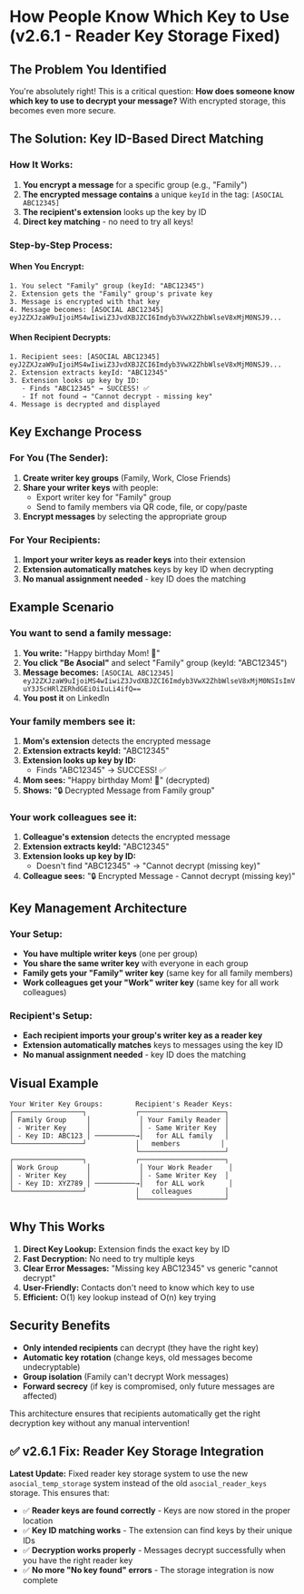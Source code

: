 # How People Know Which Key to Use (v2.6.1 - Reader Key Storage Fixed)

## The Problem You Identified

You're absolutely right! This is a critical question: **How does someone know which key to use to decrypt your message?** With encrypted storage, this becomes even more secure.

## The Solution: Key ID-Based Direct Matching

### **How It Works:**

1. **You encrypt a message** for a specific group (e.g., "Family")
2. **The encrypted message contains** a unique `keyId` in the tag: `[ASOCIAL ABC12345]`
3. **The recipient's extension** looks up the key by ID
4. **Direct key matching** - no need to try all keys!

### **Step-by-Step Process:**

#### **When You Encrypt:**
```
1. You select "Family" group (keyId: "ABC12345")
2. Extension gets the "Family" group's private key
3. Message is encrypted with that key
4. Message becomes: [ASOCIAL ABC12345] eyJ2ZXJzaW9uIjoiMS4wIiwiZ3JvdXBJZCI6Imdyb3VwX2ZhbWlseV8xMjM0NSJ9...
```

#### **When Recipient Decrypts:**
```
1. Recipient sees: [ASOCIAL ABC12345] eyJ2ZXJzaW9uIjoiMS4wIiwiZ3JvdXBJZCI6Imdyb3VwX2ZhbWlseV8xMjM0NSJ9...
2. Extension extracts keyId: "ABC12345"
3. Extension looks up key by ID:
   - Finds "ABC12345" → SUCCESS! ✅
   - If not found → "Cannot decrypt - missing key"
4. Message is decrypted and displayed
```

## **Key Exchange Process**

### **For You (The Sender):**
1. **Create writer key groups** (Family, Work, Close Friends)
2. **Share your writer keys** with people:
   - Export writer key for "Family" group
   - Send to family members via QR code, file, or copy/paste
3. **Encrypt messages** by selecting the appropriate group

### **For Your Recipients:**
1. **Import your writer keys as reader keys** into their extension
2. **Extension automatically matches** keys by key ID when decrypting
3. **No manual assignment needed** - key ID does the matching

## **Example Scenario**

### **You want to send a family message:**

1. **You write:** "Happy birthday Mom! 🎂"
2. **You click "Be Asocial"** and select "Family" group (keyId: "ABC12345")
3. **Message becomes:** `[ASOCIAL ABC12345] eyJ2ZXJzaW9uIjoiMS4wIiwiZ3JvdXBJZCI6Imdyb3VwX2ZhbWlseV8xMjM0NSIsImVuY3J5cHRlZERhdGEiOiIuLi4ifQ==`
4. **You post it** on LinkedIn

### **Your family members see it:**

1. **Mom's extension** detects the encrypted message
2. **Extension extracts keyId:** "ABC12345"
3. **Extension looks up key by ID:**
   - Finds "ABC12345" → SUCCESS! ✅
4. **Mom sees:** "Happy birthday Mom! 🎂" (decrypted)
5. **Shows:** "🔒 Decrypted Message from Family group"

### **Your work colleagues see it:**

1. **Colleague's extension** detects the encrypted message
2. **Extension extracts keyId:** "ABC12345"
3. **Extension looks up key by ID:**
   - Doesn't find "ABC12345" → "Cannot decrypt (missing key)"
4. **Colleague sees:** "🔒 Encrypted Message - Cannot decrypt (missing key)"

## **Key Management Architecture**

### **Your Setup:**
- **You have multiple writer keys** (one per group)
- **You share the same writer key** with everyone in each group
- **Family gets your "Family" writer key** (same key for all family members)
- **Work colleagues get your "Work" writer key** (same key for all work colleagues)

### **Recipient's Setup:**
- **Each recipient imports your group's writer key as a reader key**
- **Extension automatically matches** keys to messages using the key ID
- **No manual assignment needed** - key ID does the matching

## **Visual Example**

```
Your Writer Key Groups:        Recipient's Reader Keys:
┌─────────────────┐            ┌─────────────────────┐
│ Family Group     │            │ Your Family Reader │
│ - Writer Key     │            │ - Same Writer Key  │
│ - Key ID: ABC123 │ ──────────→│   for ALL family   │
└─────────────────┘            │   members          │
                               └─────────────────────┘
┌─────────────────┐            ┌─────────────────────┐
│ Work Group       │            │ Your Work Reader    │
│ - Writer Key     │            │ - Same Writer Key  │
│ - Key ID: XYZ789 │ ──────────→│   for ALL work      │
└─────────────────┘            │   colleagues        │
                               └─────────────────────┘
```

## **Why This Works**

1. **Direct Key Lookup:** Extension finds the exact key by ID
2. **Fast Decryption:** No need to try multiple keys
3. **Clear Error Messages:** "Missing key ABC12345" vs generic "cannot decrypt"
4. **User-Friendly:** Contacts don't need to know which key to use
5. **Efficient:** O(1) key lookup instead of O(n) key trying

## **Security Benefits**

- **Only intended recipients** can decrypt (they have the right key)
- **Automatic key rotation** (change keys, old messages become undecryptable)
- **Group isolation** (Family can't decrypt Work messages)
- **Forward secrecy** (if key is compromised, only future messages are affected)

This architecture ensures that recipients automatically get the right decryption key without any manual intervention!

## ✅ v2.6.1 Fix: Reader Key Storage Integration

**Latest Update:** Fixed reader key storage system to use the new `asocial_temp_storage` system instead of the old `asocial_reader_keys` storage. This ensures that:

- ✅ **Reader keys are found correctly** - Keys are now stored in the proper location
- ✅ **Key ID matching works** - The extension can find keys by their unique IDs
- ✅ **Decryption works properly** - Messages decrypt successfully when you have the right reader key
- ✅ **No more "No key found" errors** - The storage integration is now complete
